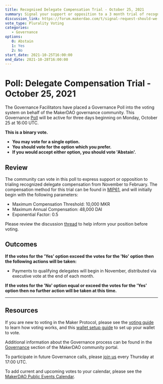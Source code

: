 ```yaml
---
title: Recognised Delegate Compensation Trial - October 25, 2021
summary: Signal your support or opposition to a 3 month trial of recognized delegate compensation.
discussion_link: https://forum.makerdao.com/t/signal-request-should-we-trial-delegate-compensation-as-described-in-mip61-over-3-months/10978
vote_type: Plurality Voting
categories:
   - Governance
options:
   0: Abstain
   1: Yes
   2: No
start_date: 2021-10-25T16:00:00
end_date: 2021-10-28T16:00:00
---
```

# Poll: Delegate Compensation Trial - October 25, 2021

The Governance Facilitators have placed a Governance Poll into the voting system on behalf of the MakerDAO governance community. This Governance [Poll](https://community-development.makerdao.com/en/learn/governance/on-chain-gov) will be active for three days beginning on Monday, October 25 at 16:00 UTC.

**This is a binary vote.** 
- **You may vote for a single option.** 
- **You should vote for the option which you prefer.**
- **If you would accept either option, you should vote 'Abstain'.**

## Review

The community can vote in this poll to express support or opposition to trialing recognized delegate compensation from November to February. The compensation method for this trial can be found in [MIP61](https://forum.makerdao.com/t/mip61-delegate-compensation/10640), and will initially begin with the following parameters:
* Maximum Compensation Threshold: 10,000 MKR
* Maximum Annual Compensation: 48,000 DAI
* Exponential Factor: 0.5

Please review the discussion [thread](https://forum.makerdao.com/t/signal-request-should-we-trial-delegate-compensation-as-described-in-mip61-over-3-months/10978) to help inform your position before voting.

## Outcomes

**If the votes for the 'Yes' option exceed the votes for the 'No' option then the following actions will be taken:**
* Payments to qualifying delegates will begin in November, distributed via executive vote at the end of each month.

**If the votes for the 'No' option equal or exceed the votes for the 'Yes' option then no further action will be taken at this time.**

---

## Resources

If you are new to voting in the Maker Protocol, please see the [voting guide](https://community-development.makerdao.com/en/learn/governance/how-voting-works/) to learn how voting works, and this [wallet setup guide](https://community-development.makerdao.com/en/learn/governance/voting-setup/) to set up your wallet to vote.

Additional information about the Governance process can be found in the [Governance](https://community-development.makerdao.com/en/learn/governance) section of the MakerDAO community portal.

To participate in future Governance calls, please [join us](https://github.com/makerdao/community/tree/master/governance/governance-and-risk-meetings) every Thursday at 17:00 UTC.

To add current and upcoming votes to your calendar, please see the [MakerDAO Public Events Calendar](https://calendar.google.com/calendar/embed?src=makerdao.com_3efhm2ghipksegl009ktniomdk%40group.calendar.google.com&ctz=UTC&mode=week&showCalendars=0&showPrint=0).
